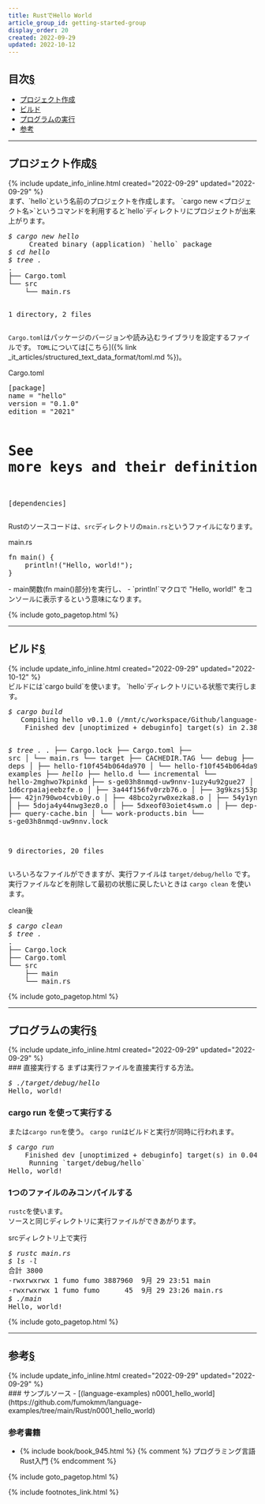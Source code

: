 ```yaml
---
title: RustでHello World
article_group_id: getting-started-group
display_order: 20
created: 2022-09-29
updated: 2022-10-12
---
```


## <a name="index">目次</a><a class="heading-anchor-permalink" href="#目次">§</a>

<ul id="index_ul">
<li><a href="#プロジェクト作成">プロジェクト作成</a></li>
<li><a href="#ビルド">ビルド</a></li>
<li><a href="#プログラムの実行">プログラムの実行</a></li>
<li><a href="#参考">参考</a></li>
</ul>

* * *
## <a name="プロジェクト作成">プロジェクト作成</a><a class="heading-anchor-permalink" href="#プロジェクト作成">§</a>
<div class="chapter-updated">{% include update_info_inline.html created="2022-09-29" updated="2022-09-29" %}</div>
まず、`hello`という名前のプロジェクトを作成します。  
`cargo new <プロジェクト名>`というコマンドを利用すると`hello`ディレクトリにプロジェクトが出来上がります。

<div class="code-box-output no-title">
<pre>
<em class="command">$ cargo new hello</em>
     Created binary (application) `hello` package
<em class="command">$ cd hello</em>
<em class="command">$ tree .</em>
.
├── Cargo.toml
└── src
    └── main.rs

1 directory, 2 files
</pre>
</div>

`Cargo.toml`はパッケージのバージョンや読み込むライブラリを設定するファイルです。
`TOML`については[こちら]({% link _it_articles/structured_text_data_format/toml.md %})。

<div class="code-box">
<div class="title">Cargo.toml</div>
<pre>
[package]
name = "hello"
version = "0.1.0"
edition = "2021"

# See more keys and their definitions at https://doc.rust-lang.org/cargo/reference/manifest.html

[dependencies]
</pre>
</div>

Rustのソースコードは、`src`ディレクトリの`main.rs`というファイルになります。  

<div class="code-box">
<div class="title">main.rs</div>
<pre>
fn main() {
    println!("Hello, world!");
}
</pre>
</div>
- main関数(fn main()部分)を実行し、
- `println!`マクロで "Hello, world!" をコンソールに表示するという意味になります。

{% include goto_pagetop.html %}

* * *
## <a name="ビルド">ビルド</a><a class="heading-anchor-permalink" href="#ビルド">§</a>
<div class="chapter-updated">{% include update_info_inline.html created="2022-09-29" updated="2022-10-12" %}</div>
ビルドには`cargo build`を使います。  
`hello`ディレクトリにいる状態で実行します。

<div class="code-box-output no-title">
<pre>
<em class="command">$ cargo build</em>
   Compiling hello v0.1.0 (/mnt/c/workspace/Github/language-examples/Rust/hello)
    Finished dev [unoptimized + debuginfo] target(s) in 2.38s

<em class="command">$ tree .</em>
.
├── Cargo.lock
├── Cargo.toml
├── src
│   └── main.rs
└── target
    ├── CACHEDIR.TAG
    └── debug
        ├── build
        ├── deps
        │   ├── hello-f10f454b064da970
        │   └── hello-f10f454b064da970.d
        ├── examples
        ├── <em>hello</em>
        ├── hello.d
        └── incremental
            └── hello-2mghwo7kpinkd
                ├── s-ge03h8nmqd-uw9nnv-1uzy4u92gue27
                │   ├── 1d6crpaiajeebzfe.o
                │   ├── 3a44f156fv0rzb76.o
                │   ├── 3g9kzsj53phza7ii.o
                │   ├── 42jn790wo4cvbi0y.o
                │   ├── 48bco2yrw0xezka8.o
                │   ├── 54y1yn6ksdtd3wa1.o
                │   ├── 5doja4y44nwg3ez0.o
                │   ├── 5dxeof03oiet4swm.o
                │   ├── dep-graph.bin
                │   ├── query-cache.bin
                │   └── work-products.bin
                └── s-ge03h8nmqd-uw9nnv.lock

9 directories, 20 files
</pre>
</div>

いろいろなファイルができますが、実行ファイルは `target/debug/hello` です。  
実行ファイルなどを削除して最初の状態に戻したいときは `cargo clean` を使います。

<div class="code-box-output">
<div class="title">clean後</div>
<pre>
<em class="command">$ cargo clean</em>
<em class="command">$ tree .</em>
.
├── Cargo.lock
├── Cargo.toml
└── src
    ├── main
    └── main.rs
</pre>
</div>

{% include goto_pagetop.html %}

* * *
## <a name="プログラムの実行">プログラムの実行</a><a class="heading-anchor-permalink" href="#プログラムの実行">§</a>
<div class="chapter-updated">{% include update_info_inline.html created="2022-09-29" updated="2022-09-29" %}</div>
### 直接実行する
まずは実行ファイルを直接実行する方法。

<div class="code-box-output no-title">
<pre>
<em class="command">$ ./target/debug/hello</em>
Hello, world!
</pre>
</div>

### cargo run を使って実行する
または`cargo run`を使う。
`cargo run`はビルドと実行が同時に行われます。

<div class="code-box-output no-title">
<pre>
<em class="command">$ cargo run</em>
    Finished dev [unoptimized + debuginfo] target(s) in 0.04s
     Running `target/debug/hello`
Hello, world!
</pre>
</div>

### 1つのファイルのみコンパイルする
`rustc`を使います。  
ソースと同じディレクトリに実行ファイルができあがります。

<div class="code-box-output">
<div class="title">srcディレクトリ上で実行</div>
<pre>
<em class="command">$ rustc main.rs</em>
<em class="command">$ ls -l</em>
合計 3800
-rwxrwxrwx 1 fumo fumo 3887960  9月 29 23:51 main
-rwxrwxrwx 1 fumo fumo      45  9月 29 23:26 main.rs
<em class="command">$ ./main</em>
Hello, world!
</pre>
</div>

{% include goto_pagetop.html %}

* * *
## <a name="参考">参考</a><a class="heading-anchor-permalink" href="#参考">§</a>
<div class="chapter-updated">{% include update_info_inline.html created="2022-09-29" updated="2022-09-29" %}</div>
### サンプルソース
- [(language-examples) n0001_hello_world](https://github.com/fumokmm/language-examples/tree/main/Rust/n0001_hello_world)

### 参考書籍
- {% include book/book_945.html %} {% comment %} プログラミング言語Rust入門 {% endcomment %}

{% include goto_pagetop.html %}

{% include footnotes_link.html %}
